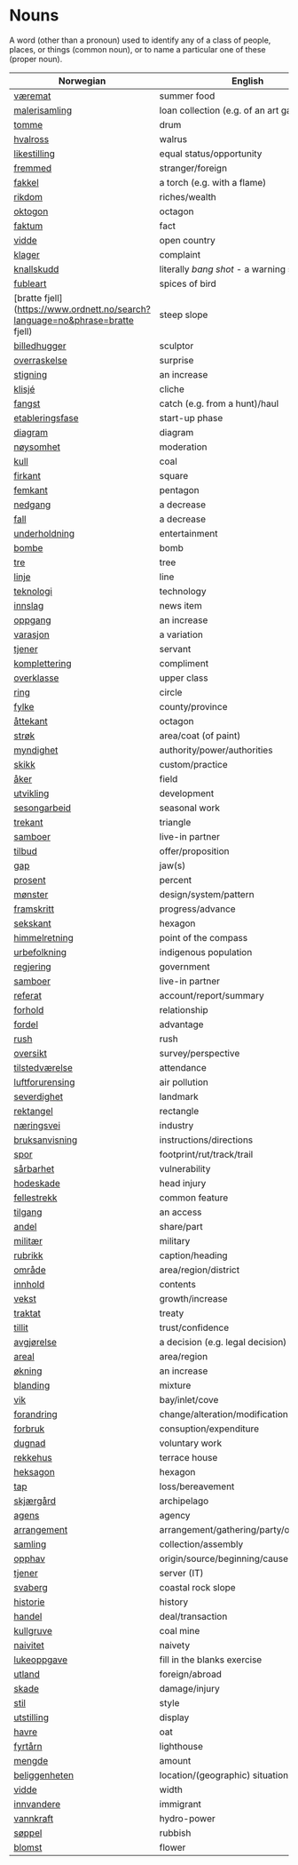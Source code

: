 # Nouns

A word (other than a pronoun) used to identify any of a class of people, places, or things (common noun), or to name a particular one of these (proper noun).

| Norwegian | English | Gender |
| --- | --- | --- |
| [væremat](https://www.ordnett.no/search?language=no&phrase=væremat) | summer food | m |
| [malerisamling](https://www.ordnett.no/search?language=no&phrase=malerisamling) | loan collection (e.g. of an art gallery) | m |
| [tomme](https://www.ordnett.no/search?language=no&phrase=tomme) | drum | m |
| [hvalross](https://www.ordnett.no/search?language=no&phrase=hvalross) | walrus | m |
| [likestilling](https://www.ordnett.no/search?language=no&phrase=likestilling) | equal status/opportunity | m |
| [fremmed](https://www.ordnett.no/search?language=no&phrase=fremmed) | stranger/foreign | m |
| [fakkel](https://www.ordnett.no/search?language=no&phrase=fakkel) | a torch (e.g. with a flame) | m |
| [rikdom](https://www.ordnett.no/search?language=no&phrase=rikdom) | riches/wealth | m |
| [oktogon](https://www.ordnett.no/search?language=no&phrase=oktogon) | octagon | m |
| [faktum](https://www.ordnett.no/search?language=no&phrase=faktum) | fact | i |
| [vidde](https://www.ordnett.no/search?language=no&phrase=vidde) | open country | m |
| [klager](https://www.ordnett.no/search?language=no&phrase=klager) | complaint | m |
| [knallskudd](https://www.ordnett.no/search?language=no&phrase=knallskudd) | literally _bang shot_ - a warning shot gun | i |
| [fubleart](https://www.ordnett.no/search?language=no&phrase=fubleart) | spices of bird | m/f |
| [bratte fjell](https://www.ordnett.no/search?language=no&phrase=bratte fjell) | steep slope | m |
| [billedhugger](https://www.ordnett.no/search?language=no&phrase=billedhugger) | sculptor | m |
| [overraskelse](https://www.ordnett.no/search?language=no&phrase=overraskelse) | surprise | m |
| [stigning](https://www.ordnett.no/search?language=no&phrase=stigning) | an increase | m |
| [klisjé](https://www.ordnett.no/search?language=no&phrase=klisjé) | cliche | m |
| [fangst](https://www.ordnett.no/search?language=no&phrase=fangst) | catch (e.g. from a hunt)/haul | m |
| [etableringsfase](https://www.ordnett.no/search?language=no&phrase=etableringsfase) | start-up phase | m |
| [diagram](https://www.ordnett.no/search?language=no&phrase=diagram) | diagram | i |
| [nøysomhet](https://www.ordnett.no/search?language=no&phrase=nøysomhet) | moderation | m |
| [kull](https://www.ordnett.no/search?language=no&phrase=kull) | coal | i |
| [firkant](https://www.ordnett.no/search?language=no&phrase=firkant) | square | m |
| [femkant](https://www.ordnett.no/search?language=no&phrase=femkant) | pentagon | m |
| [nedgang](https://www.ordnett.no/search?language=no&phrase=nedgang) | a decrease | m |
| [fall](https://www.ordnett.no/search?language=no&phrase=fall) | a decrease | i |
| [underholdning](https://www.ordnett.no/search?language=no&phrase=underholdning) | entertainment | m |
| [bombe](https://www.ordnett.no/search?language=no&phrase=bombe) | bomb | m |
| [tre](https://www.ordnett.no/search?language=no&phrase=tre) | tree | i |
| [linje](https://www.ordnett.no/search?language=no&phrase=linje) | line | m |
| [teknologi](https://www.ordnett.no/search?language=no&phrase=teknologi) | technology | m |
| [innslag](https://www.ordnett.no/search?language=no&phrase=innslag) | news item | i |
| [oppgang](https://www.ordnett.no/search?language=no&phrase=oppgang) | an increase | m |
| [varasjon](https://www.ordnett.no/search?language=no&phrase=varasjon) | a variation | m |
| [tjener](https://www.ordnett.no/search?language=no&phrase=tjener) | servant | m |
| [komplettering](https://www.ordnett.no/search?language=no&phrase=komplettering) | compliment | m |
| [overklasse](https://www.ordnett.no/search?language=no&phrase=overklasse) | upper class | m |
| [ring](https://www.ordnett.no/search?language=no&phrase=ring) | circle | m |
| [fylke](https://www.ordnett.no/search?language=no&phrase=fylke) | county/province | i |
| [åttekant](https://www.ordnett.no/search?language=no&phrase=åttekant) | octagon | m |
| [strøk](https://www.ordnett.no/search?language=no&phrase=strøk) | area/coat (of paint) | i |
| [myndighet](https://www.ordnett.no/search?language=no&phrase=myndighet) | authority/power/authorities | m |
| [skikk](https://www.ordnett.no/search?language=no&phrase=skikk) | custom/practice | m |
| [åker](https://www.ordnett.no/search?language=no&phrase=åker) | field | m |
| [utvikling](https://www.ordnett.no/search?language=no&phrase=utvikling) | development | m |
| [sesongarbeid](https://www.ordnett.no/search?language=no&phrase=sesongarbeid) | seasonal work | i |
| [trekant](https://www.ordnett.no/search?language=no&phrase=trekant) | triangle | m |
| [samboer](https://www.ordnett.no/search?language=no&phrase=samboer) | live-in partner | m |
| [tilbud](https://www.ordnett.no/search?language=no&phrase=tilbud) | offer/proposition | i |
| [gap](https://www.ordnett.no/search?language=no&phrase=gap) | jaw(s) | m |
| [prosent](https://www.ordnett.no/search?language=no&phrase=prosent) | percent | m |
| [mønster](https://www.ordnett.no/search?language=no&phrase=mønster) | design/system/pattern | i |
| [framskritt](https://www.ordnett.no/search?language=no&phrase=framskritt) | progress/advance | i |
| [sekskant](https://www.ordnett.no/search?language=no&phrase=sekskant) | hexagon | m |
| [himmelretning](https://www.ordnett.no/search?language=no&phrase=himmelretning) | point of the compass | m |
| [urbefolkning](https://www.ordnett.no/search?language=no&phrase=urbefolkning) | indigenous population | m |
| [regjering](https://www.ordnett.no/search?language=no&phrase=regjering) | government | m |
| [samboer](https://www.ordnett.no/search?language=no&phrase=samboer) | live-in partner | m |
| [referat](https://www.ordnett.no/search?language=no&phrase=referat) | account/report/summary | i |
| [forhold](https://www.ordnett.no/search?language=no&phrase=forhold) | relationship | i |
| [fordel](https://www.ordnett.no/search?language=no&phrase=fordel) | advantage | m |
| [rush](https://www.ordnett.no/search?language=no&phrase=rush) | rush | i |
| [oversikt](https://www.ordnett.no/search?language=no&phrase=oversikt) | survey/perspective | m |
| [tilstedværelse](https://www.ordnett.no/search?language=no&phrase=tilstedværelse) | attendance | i |
| [luftforurensing](https://www.ordnett.no/search?language=no&phrase=luftforurensing) | air pollution | m |
| [severdighet](https://www.ordnett.no/search?language=no&phrase=severdighet) | landmark | m |
| [rektangel](https://www.ordnett.no/search?language=no&phrase=rektangel) | rectangle | i |
| [næringsvei](https://www.ordnett.no/search?language=no&phrase=næringsvei) | industry | m |
| [bruksanvisning](https://www.ordnett.no/search?language=no&phrase=bruksanvisning) | instructions/directions | m |
| [spor](https://www.ordnett.no/search?language=no&phrase=spor) | footprint/rut/track/trail | i |
| [sårbarhet](https://www.ordnett.no/search?language=no&phrase=sårbarhet) | vulnerability | m |
| [hodeskade](https://www.ordnett.no/search?language=no&phrase=hodeskade) | head injury | m |
| [fellestrekk](https://www.ordnett.no/search?language=no&phrase=fellestrekk) | common feature | i |
| [tilgang](https://www.ordnett.no/search?language=no&phrase=tilgang) | an access | i |
| [andel](https://www.ordnett.no/search?language=no&phrase=andel) | share/part | m |
| [militær](https://www.ordnett.no/search?language=no&phrase=militær) | military | m |
| [rubrikk](https://www.ordnett.no/search?language=no&phrase=rubrikk) | caption/heading | m |
| [område](https://www.ordnett.no/search?language=no&phrase=område) | area/region/district | i |
| [innhold](https://www.ordnett.no/search?language=no&phrase=innhold) | contents | i |
| [vekst](https://www.ordnett.no/search?language=no&phrase=vekst) | growth/increase | m |
| [traktat](https://www.ordnett.no/search?language=no&phrase=traktat) | treaty | m |
| [tillit](https://www.ordnett.no/search?language=no&phrase=tillit) | trust/confidence | m |
| [avgjørelse](https://www.ordnett.no/search?language=no&phrase=avgjørelse) | a decision (e.g. legal decision) | m |
| [areal](https://www.ordnett.no/search?language=no&phrase=areal) | area/region | i |
| [økning](https://www.ordnett.no/search?language=no&phrase=økning) | an increase | m |
| [blanding](https://www.ordnett.no/search?language=no&phrase=blanding) | mixture | m |
| [vik](https://www.ordnett.no/search?language=no&phrase=vik) | bay/inlet/cove | m |
| [forandring](https://www.ordnett.no/search?language=no&phrase=forandring) | change/alteration/modification | m |
| [forbruk](https://www.ordnett.no/search?language=no&phrase=forbruk) | consuption/expenditure | i |
| [dugnad](https://www.ordnett.no/search?language=no&phrase=dugnad) | voluntary work | m |
| [rekkehus](https://www.ordnett.no/search?language=no&phrase=rekkehus) | terrace house | i |
| [heksagon](https://www.ordnett.no/search?language=no&phrase=heksagon) | hexagon | m |
| [tap](https://www.ordnett.no/search?language=no&phrase=tap) | loss/bereavement | i |
| [skjærgård](https://www.ordnett.no/search?language=no&phrase=skjærgård) | archipelago | m |
| [agens](https://www.ordnett.no/search?language=no&phrase=agens) | agency | m |
| [arrangement](https://www.ordnett.no/search?language=no&phrase=arrangement) | arrangement/gathering/party/organisation | i |
| [samling](https://www.ordnett.no/search?language=no&phrase=samling) | collection/assembly | m |
| [opphav](https://www.ordnett.no/search?language=no&phrase=opphav) | origin/source/beginning/cause | i |
| [tjener](https://www.ordnett.no/search?language=no&phrase=tjener) | server (IT) | m |
| [svaberg](https://www.ordnett.no/search?language=no&phrase=svaberg) | coastal rock slope | i |
| [historie](https://www.ordnett.no/search?language=no&phrase=historie) | history | m/f |
| [handel](https://www.ordnett.no/search?language=no&phrase=handel) | deal/transaction | m |
| [kullgruve](https://www.ordnett.no/search?language=no&phrase=kullgruve) | coal mine | m |
| [naivitet](https://www.ordnett.no/search?language=no&phrase=naivitet) | naivety | m |
| [lukeoppgave](https://www.ordnett.no/search?language=no&phrase=lukeoppgave) | fill in the blanks exercise | m |
| [utland](https://www.ordnett.no/search?language=no&phrase=utland) | foreign/abroad | m |
| [skade](https://www.ordnett.no/search?language=no&phrase=skade) | damage/injury | m |
| [stil](https://www.ordnett.no/search?language=no&phrase=stil) | style | m |
| [utstilling](https://www.ordnett.no/search?language=no&phrase=utstilling) | display | m |
| [havre](https://www.ordnett.no/search?language=no&phrase=havre) | oat | m |
| [fyrtårn](https://www.ordnett.no/search?language=no&phrase=fyrtårn) | lighthouse | i |
| [mengde](https://www.ordnett.no/search?language=no&phrase=mengde) | amount | m |
| [beliggenheten](https://www.ordnett.no/search?language=no&phrase=beliggenheten) | location/(geographic) situation | m/f |
| [vidde](https://www.ordnett.no/search?language=no&phrase=vidde) | width | m/f |
| [innvandere](https://www.ordnett.no/search?language=no&phrase=innvandere) | immigrant | m |
| [vannkraft](https://www.ordnett.no/search?language=no&phrase=vannkraft) | hydro-power | m |
| [søppel](https://www.ordnett.no/search?language=no&phrase=søppel) | rubbish | i |
| [blomst](https://www.ordnett.no/search?language=no&phrase=blomst) | flower | m |


